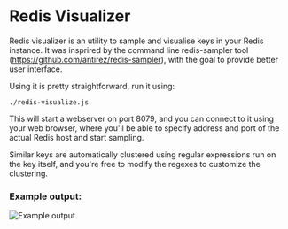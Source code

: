# Redis Visualizer

Redis visualizer is an utility to sample and visualise keys in your Redis instance.
It was insprired by the command line redis-sampler tool (https://github.com/antirez/redis-sampler),
with the goal to provide better user interface.

Using it is pretty straightforward, run it using:

`./redis-visualize.js`

This will start a webserver on port 8079, and you can connect to it using
your web browser, where you'll be able to specify address and port of the actual
Redis host and start sampling.

Similar keys are automatically clustered using regular expressions run on the key
itself, and you're free to modify the regexes to customize the clustering.

### Example output:

![Example output](https://github.com/mhr3/redis-visualize/wiki/images/example-output.png)
